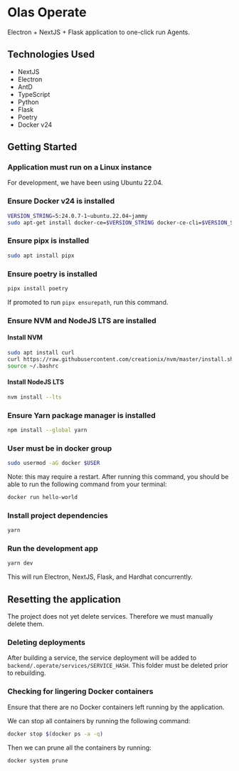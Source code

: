 # Olas Operate
Electron + NextJS + Flask application to one-click run Agents.

## Technologies Used
- NextJS
- Electron
- AntD
- TypeScript
- Python
- Flask
- Poetry
- Docker v24


## Getting Started

### Application must run on a Linux instance
For development, we have been using Ubuntu 22.04.

### Ensure Docker v24 is installed

```bash
VERSION_STRING=5:24.0.7-1~ubuntu.22.04~jammy
sudo apt-get install docker-ce=$VERSION_STRING docker-ce-cli=$VERSION_STRING containerd.io docker-buildx-plugin docker-compose-plugin
```

### Ensure pipx is installed

```bash
sudo apt install pipx
```

### Ensure poetry is installed

```bash
pipx install poetry
```

If promoted to run `pipx ensurepath`, run this command.

### Ensure NVM and NodeJS LTS are installed

#### Install NVM
```bash
sudo apt install curl 
curl https://raw.githubusercontent.com/creationix/nvm/master/install.sh | bash 
source ~/.bashrc
```

#### Install NodeJS LTS
```bash
nvm install --lts
```

### Ensure Yarn package manager is installed

```bash 
npm install --global yarn
```

### User must be in docker group

```bash
sudo usermod -aG docker $USER
```

Note: this may require a restart. After running this command, you should be able to run the following command from your terminal: 

```bash
docker run hello-world
```

### Install project dependencies

```bash
yarn
```

### Run the development app

```bash
yarn dev
```

This will run Electron, NextJS, Flask, and Hardhat concurrently.

## Resetting the application

The project does not yet delete services. Therefore we must manually delete them.

### Deleting deployments

After building a service, the service deployment will be added to `backend/.operate/services/SERVICE_HASH`.
This folder must be deleted prior to rebuilding.

### Checking for lingering Docker containers

Ensure that there are no Docker containers left running by the application.

We can stop all containers by running the following command:
```bash
docker stop $(docker ps -a -q)
```

Then we can prune all the containers by running:
```bash
docker system prune
```
